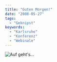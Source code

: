 ```yaml
---
title: "Guten Morgen!"
date: "2008-05-27"
tags:
  - "Geknipst"
keywords:
  - "Karlsruhe"
  - "Konferenz"
  - "Webinale"
---
```


![Auf geht's…](/img/codecandies/ZZ7725C477.jpg)
